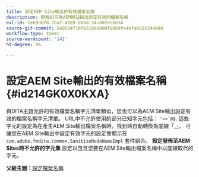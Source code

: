 ```yaml
---
title: 設定AEM Site輸出的有效檔案名稱
description: 瞭解如何為AEM網站輸出設定有效的檔案名稱
exl-id: 1e69d6f8-7baf-4189-bbbd-34cd0fec6634
source-git-commit: 5e0584f1bf0216b8b00f00b9fe46fa682c244e08
workflow-type: tm+mt
source-wordcount: '141'
ht-degree: 0%

---
```


# 設定AEM Site輸出的有效檔案名稱 {#id214GK0X0KXA}

與DITA主題允許的有效檔案名稱字元清單類似，您也可以為AEM Site輸出設定有效的檔案名稱字元清單。 URL中不允許使用的部分已知字元包括： ```'<>`@$```. 這些字元的設定為在產生AEM Site輸出檔案名稱時，找到時自動轉換為底線「_」。 可讓您在AEM Site輸出中設定有效字元的設定會顯示在 `com.adobe.fmdita.common.SanitizeNodeNameImpl` 套件組合。 **設定發佈至AEM Sites時不允許的字元集** 設定以包含您要在AEM Site輸出檔案名稱中以底線取代的字元。

**父級主題：**[&#x200B;設定檔案名稱](conf-file-names.md)
